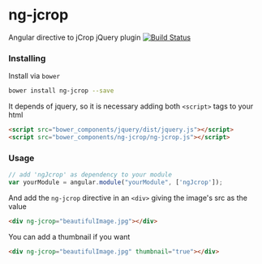 ng-jcrop
========

Angular directive to jCrop jQuery plugin
[![Build Status](https://travis-ci.org/andrefarzat/ng-jcrop.svg?branch=master)](https://travis-ci.org/andrefarzat/ng-jcrop)


### Installing

Install via `bower`

```sh
bower install ng-jcrop --save
```

It depends of jquery, so it is necessary adding both `<script>` tags to your html

```html
<script src="bower_components/jquery/dist/jquery.js"></script>
<script src="bower_components/ng-jcrop/ng-jcrop.js"></script>
```

### Usage

```js
// add 'ngJcrop' as dependency to your module
var yourModule = angular.module("yourModule", ['ngJcrop']);
```

And add the `ng-jcrop` directive in an `<div>` giving the
image's src as the value
```html
<div ng-jcrop="beautifulImage.jpg"></div>
````

You can add a thumbnail if you want
```html
<div ng-jcrop="beautifulImage.jpg" thumbnail="true"></div>
````
